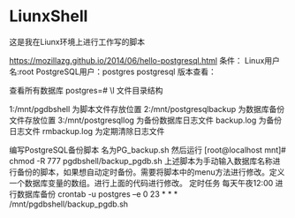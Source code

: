 # LiunxShell
这是我在Liunx环境上进行工作写的脚本

https://mozillazg.github.io/2014/06/hello-postgresql.html
条件：
Linux用户名:root
PostgreSQL用户：postgres
postgresql 版本查看：

查看所有数据库
postgres=# \l
文件目录结构

1:/mnt/pgdbshell 为脚本文件存放位置
2:/mnt/postgresqlbackup 为数据库备份文件存放位置
3:/mnt/postgresqllog 为备份数据库日志文件 
backup.log 为备份日志文件
rmbackup.log 为定期清除日志文件

编写PostgreSQL备份脚本 名为PG_backup.sh
然后运行
[root@localhost mnt]# chmod -R 777 pgdbshell/backup_pgdb.sh
上述脚本为手动输入数据库名称进行备份的脚本，如果想自动定时备份。需要将脚本中的menu方法进行修改。定义一个数据库变量的数组。进行上面的代码进行修改。
定时任务
每天午夜12:00 进行数据库备份
crontab -u postgres –e 0 23 * * * /mnt/pgdbshell/backup_pgdb.sh
